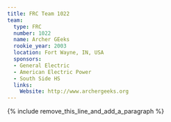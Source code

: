 ```yaml
---
title: FRC Team 1022
team:
  type: FRC
  number: 1022
  name: Archer GEeks
  rookie_year: 2003
  location: Fort Wayne, IN, USA
  sponsors:
  - General Electric
  - American Electric Power
  - South Side HS
  links:
    Website: http://www.archergeeks.org
---
```


{% include remove_this_line_and_add_a_paragraph %}